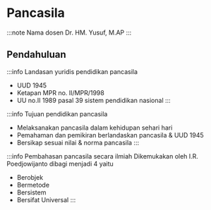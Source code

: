 # Pancasila
:::note Nama dosen
Dr. HM. Yusuf, M.AP
:::
## Pendahuluan
:::info Landasan yuridis pendidikan pancasila
- UUD 1945
- Ketapan MPR no. II/MPR/1998
- UU no.II 1989 pasal 39 sistem pendidikan nasional 
:::

:::info Tujuan pendidikan pancasila
- Melaksanakan pancasila dalam kehidupan sehari hari
- Pemahaman dan pemikiran berlandaskan pancasila & UUD 1945
- Bersikap sesuai nilai & norma pancasila
:::

:::info Pembahasan pancasila secara ilmiah
Dikemukakan oleh I.R. Poedjowijanto dibagi menjadi 4 yaitu
- Berobjek
- Bermetode
- Bersistem
- Bersifat Universal
:::